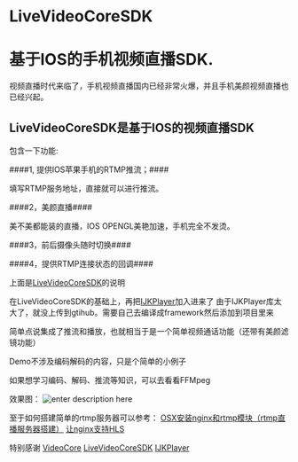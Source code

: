 # LiveVideoCoreSDK 
基于IOS的手机视频直播SDK.
============================
视频直播时代来临了，手机视频直播国内已经非常火爆，并且手机美颜视频直播也已经兴起。

LiveVideoCoreSDK是基于IOS的视频直播SDK
----------------------------------------

包含一下功能:

####1, 提供IOS苹果手机的RTMP推流；####

填写RTMP服务地址，直接就可以进行推流。

####2，美颜直播####

美不美都能装的直播，IOS OPENGL美艳加速，手机完全不发烫。

####3，前后摄像头随时切换####

####4，提供RTMP连接状态的回调####

上面是[LiveVideoCoreSDK][1]的说明


在LiveVideoCoreSDK的基础上，再把[IJKPlayer][2]加入进来了
由于IJKPlayer库太大了，就没上传到gtihub。需要自己去编译成framework然后添加到项目里来

简单点说集成了推流和播放，也就相当于是一个简单视频通话功能（还带有美颜滤镜功能）

Demo不涉及编码解码的内容，只是个简单的小例子

如果想学习编码、解码、推流等知识，可以去看看FFMpeg

效果图：
![enter description here][3]

至于如何搭建简单的rtmp服务器可以参考：
[OSX安装nginx和rtmp模块（rtmp直播服务器搭建）][4]
[让nginx支持HLS][5]


特别感谢
[VideoCore][6]
[LiveVideoCoreSDK][7]
[IJKPlayer][8]


  [1]: https://github.com/runner365/LiveVideoCoreSDK
  [2]: https://github.com/Bilibili/ijkplayer
  [3]: ./images/Demo.jpg "Demo.jpg"
  [4]: http://www.cnblogs.com/damiao/p/5231221.html
  [5]: http://www.cnblogs.com/damiao/p/5231358.html
  [6]: https://github.com/jgh-/VideoCore
  [7]: https://github.com/runner365/LiveVideoCoreSDK
  [8]: https://github.com/Bilibili/ijkplayer